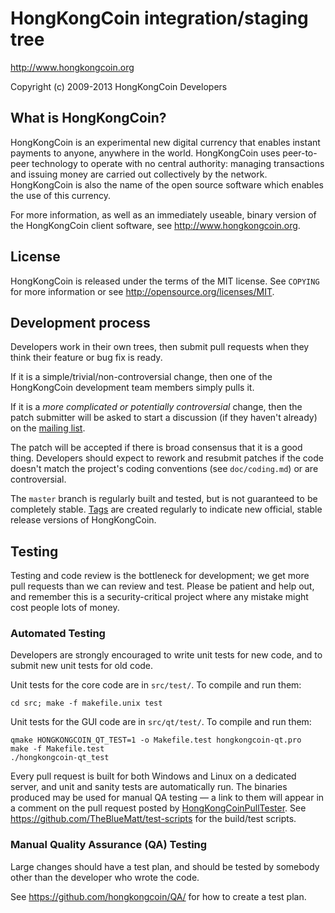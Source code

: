 HongKongCoin integration/staging tree
================================

http://www.hongkongcoin.org

Copyright (c) 2009-2013 HongKongCoin Developers

What is HongKongCoin?
----------------

HongKongCoin is an experimental new digital currency that enables instant payments to
anyone, anywhere in the world. HongKongCoin uses peer-to-peer technology to operate
with no central authority: managing transactions and issuing money are carried
out collectively by the network. HongKongCoin is also the name of the open source
software which enables the use of this currency.

For more information, as well as an immediately useable, binary version of
the HongKongCoin client software, see http://www.hongkongcoin.org.

License
-------

HongKongCoin is released under the terms of the MIT license. See `COPYING` for more
information or see http://opensource.org/licenses/MIT.

Development process
-------------------

Developers work in their own trees, then submit pull requests when they think
their feature or bug fix is ready.

If it is a simple/trivial/non-controversial change, then one of the HongKongCoin
development team members simply pulls it.

If it is a *more complicated or potentially controversial* change, then the patch
submitter will be asked to start a discussion (if they haven't already) on the
[mailing list](http://sourceforge.net/mailarchive/forum.php?forum_name=hongkongcoin-development).

The patch will be accepted if there is broad consensus that it is a good thing.
Developers should expect to rework and resubmit patches if the code doesn't
match the project's coding conventions (see `doc/coding.md`) or are
controversial.

The `master` branch is regularly built and tested, but is not guaranteed to be
completely stable. [Tags](https://github.com/hongkongcoin/hongkongcoin/tags) are created
regularly to indicate new official, stable release versions of HongKongCoin.

Testing
-------

Testing and code review is the bottleneck for development; we get more pull
requests than we can review and test. Please be patient and help out, and
remember this is a security-critical project where any mistake might cost people
lots of money.

### Automated Testing

Developers are strongly encouraged to write unit tests for new code, and to
submit new unit tests for old code.

Unit tests for the core code are in `src/test/`. To compile and run them:

    cd src; make -f makefile.unix test

Unit tests for the GUI code are in `src/qt/test/`. To compile and run them:

    qmake HONGKONGCOIN_QT_TEST=1 -o Makefile.test hongkongcoin-qt.pro
    make -f Makefile.test
    ./hongkongcoin-qt_test

Every pull request is built for both Windows and Linux on a dedicated server,
and unit and sanity tests are automatically run. The binaries produced may be
used for manual QA testing — a link to them will appear in a comment on the
pull request posted by [HongKongCoinPullTester](https://github.com/HongKongCoinPullTester). See https://github.com/TheBlueMatt/test-scripts
for the build/test scripts.

### Manual Quality Assurance (QA) Testing

Large changes should have a test plan, and should be tested by somebody other
than the developer who wrote the code.

See https://github.com/hongkongcoin/QA/ for how to create a test plan.
